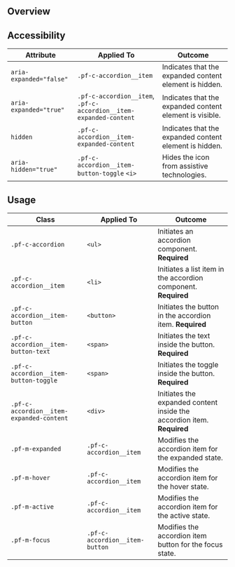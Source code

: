## Overview


## Accessibility

| Attribute | Applied To | Outcome |
| -- | -- | -- |
| `aria-expanded="false"` | `.pf-c-accordion__item` | Indicates that the expanded content element is hidden. |
| `aria-expanded="true"` | `.pf-c-accordion__item`, `.pf-c-accordion__item-expanded-content` | Indicates that the expanded content element is visible. |
| `hidden` | `.pf-c-accordion__item-expanded-content` | Indicates that the expanded content element is hidden.
| `aria-hidden="true"` | `.pf-c-accordion__item-button-toggle` `<i>` | Hides the icon from assistive technologies.



## Usage

| Class | Applied To | Outcome |
| -- | -- | -- |
| `.pf-c-accordion` | `<ul>` | Initiates an accordion component. **Required**|
| `.pf-c-accordion__item` | `<li>` | Initiates a list item in the accordion component. **Required** |
| `.pf-c-accordion__item-button` | `<button>` | Initiates the button in the accordion item. **Required** |
| `.pf-c-accordion__item-button-text` | `<span>` | Initiates the text inside the button. **Required** |
| `.pf-c-accordion__item-button-toggle` | `<span>` | Initiates the toggle inside the button. **Required** |
| `.pf-c-accordion__item-expanded-content` | `<div>` | Initiates the expanded content inside the accordion item. **Required** |
| `.pf-m-expanded` | `.pf-c-accordion__item` | Modifies the accordion item for the expanded state. |
| `.pf-m-hover` | `.pf-c-accordion__item` | Modifies the accordion item for the hover state. |
| `.pf-m-active` | `.pf-c-accordion__item` | Modifies the accordion item for the active state. |
| `.pf-m-focus` | `.pf-c-accordion__item-button` | Modifies the accordion item button for the focus state. | `.pf-m-fixed` | `.pf-c-accordion__item-expanded-content` | Modifies the expanded content for the fixed state. |
